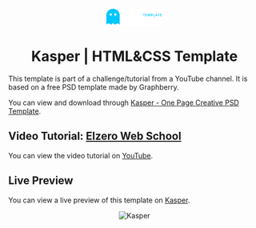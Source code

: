 <div align=center>

![logo](./images/logo.png)

# Kasper | HTML&CSS Template

</div>

This template is part of a challenge/tutorial from a YouTube channel. It is based on a free PSD template made by Graphberry.

You can view and download through [Kasper - One Page Creative PSD Template](https://www.graphberry.com/item/kasper-one-page-psd-template).

## Video Tutorial: [Elzero Web School](https://www.youtube.com/playlist?list=PLDoPjvoNmBAy1l-2A21ng3gxEyocruT0t)

You can view the video tutorial on [YouTube](https://www.youtube.com/playlist?list=PLDoPjvoNmBAzHSjcR-HnW9tnxyuye8KbF).

## Live Preview

You can view a live preview of this template on [Kasper](https://ahmedmohamedabdelaty.github.io/Kasper-HTML-CSS-Template/).

<div align=center>

![Kasper](./screenshot.png)

</div>
